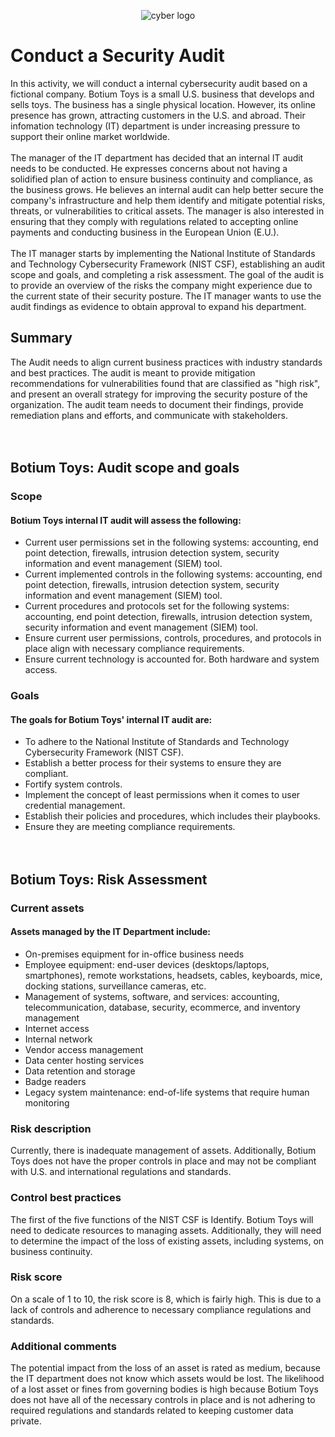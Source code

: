 <p align="center">
<img src="https://i.imgur.com/JL5aCaJ.png" alt="cyber logo"/>
</p>

<h1>Conduct a Security Audit</h1>
In this activity, we will conduct a internal cybersecurity audit based on a fictional company. Botium Toys is a small U.S. business that develops and sells toys. The business has a single physical location. However, its online presence has grown, attracting customers in the U.S. and abroad. Their infomation technology (IT) department is under increasing pressure to support their online market worldwide.  
<br /> <br/>
The manager of the IT department has decided that an internal IT audit needs to be conducted. He expresses concerns about not having a solidified plan of action to ensure business continuity and compliance, as the business grows. He believes an internal audit can help better secure the company's infrastructure and help them identify and mitigate potential risks, threats, or vulnerabilities to critical assets. The manager is also interested in ensuring that they comply with regulations related to accepting online payments and conducting business in the European Union (E.U.).
 <br /> <br/>
 The IT manager starts by implementing the National Institute of Standards and Technology Cybersecurity Framework (NIST CSF), establishing an audit scope and goals, and completing a risk assessment. The goal of the audit is to provide an overview of the risks the company might experience due to the current state of their security posture. The IT manager wants to use the audit findings as evidence to obtain approval to expand his department. 


<h2>Summary</h2>

The Audit needs to align current business practices with industry standards and best practices. The audit is meant to provide mitigation recommendations for vulnerabilities found that are classified as "high risk", and present an overall strategy for improving the security posture of the organization. The audit team needs to document their findings, provide remediation plans and efforts, and communicate with stakeholders. 
<br /> <br/> <br/>


<h2>Botium Toys: Audit scope and goals</h2>
<h3>Scope </h3>
<h4>Botium Toys internal IT audit will assess the following: </h4>

- Current user permissions set in the following systems: accounting, end point detection, firewalls, intrusion detection system, security information and event management (SIEM) tool.
- Current implemented controls in the following systems: accounting, end point detection, firewalls, intrusion detection system, security information and event management (SIEM) tool.
- Current procedures and protocols set for the following systems: accounting, end point detection, firewalls, intrusion detection system, security information and event management (SIEM) tool.
- Ensure current user permissions, controls, procedures, and protocols in place align with necessary compliance requirements.
- Ensure current technology is accounted for. Both hardware and system access. 

<h3>Goals </h3>
<h4>The goals for Botium Toys' internal IT audit are:</h4>

- To adhere to the National Institute of Standards and Technology Cybersecurity Framework (NIST CSF).
- Establish a better process for their systems to ensure they are compliant.
- Fortify system controls.
- Implement the concept of least permissions when it comes to user credential management.
- Establish their policies and procedures, which includes their playbooks.
- Ensure they are meeting compliance requirements. 
<br /> <br/> <br/>


<h2>Botium Toys: Risk Assessment</h2>
<h3>Current assets</h3>
<h4>Assets managed by the IT Department include: </h4>

- On-premises equipment for in-office business needs
- Employee equipment: end-user devices (desktops/laptops, smartphones),
remote workstations, headsets, cables, keyboards, mice, docking stations,
surveillance cameras, etc.
- Management of systems, software, and services: accounting,
telecommunication, database, security, ecommerce, and inventory
management
- Internet access
- Internal network
- Vendor access management
- Data center hosting services
- Data retention and storage
- Badge readers
- Legacy system maintenance: end-of-life systems that require human
monitoring

<h3>Risk description</h3>

Currently, there is inadequate management of assets. Additionally, Botium Toys does
not have the proper controls in place and may not be compliant with U.S. and
international regulations and standards.

<h3>Control best practices</h3>

The first of the five functions of the NIST CSF is Identify. Botium Toys will need to
dedicate resources to managing assets. Additionally, they will need to determine the
impact of the loss of existing assets, including systems, on business continuity.

<h3>Risk score</h3>

On a scale of 1 to 10, the risk score is 8, which is fairly high. This is due to a lack of
controls and adherence to necessary compliance regulations and standards.

<h3>Additional comments</h3>

The potential impact from the loss of an asset is rated as medium, because the IT
department does not know which assets would be lost. The likelihood of a lost asset or
fines from governing bodies is high because Botium Toys does not have all of the
necessary controls in place and is not adhering to required regulations and standards
related to keeping customer data private.
<br /> <br/> <br/>


